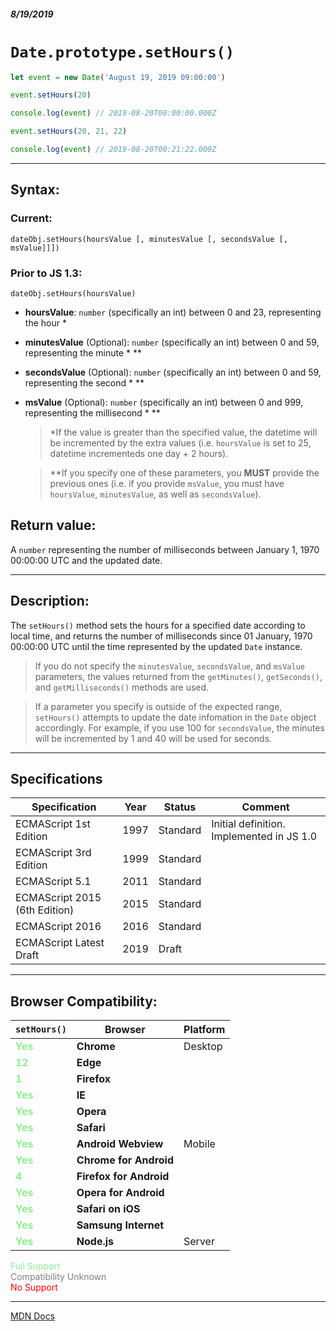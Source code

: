 ##### 8/19/2019
# `Date.prototype.setHours()`

```js
let event = new Date('August 19, 2019 09:00:00')

event.setHours(20)

console.log(event) // 2019-08-20T00:00:00.000Z

event.setHours(20, 21, 22)

console.log(event) // 2019-08-20T00:21:22.000Z
```

---

## Syntax:
### Current:
`dateObj.setHours(hoursValue [, minutesValue [, secondsValue [, msValue]]])`

### Prior to JS 1.3:
`dateObj.setHours(hoursValue)`

* **hoursValue**: `number` (specifically an int) between 0 and 23, representing the hour *
* **minutesValue** (Optional): `number` (specifically an int) between 0 and 59, representing the minute * **
* **secondsValue** (Optional): `number` (specifically an int) between 0 and 59, representing the second * **
* **msValue** (Optional): `number` (specifically an int) between 0 and 999, representing the millisecond * **

  > *If the value is greater than the specified value, the datetime will be incremented by the extra values (i.e. `hoursValue` is set to 25, datetime incrementeds one day + 2 hours).

  > **If you specify one of these parameters, you **MUST** provide the previous ones (i.e. if you provide `msValue`, you must have `hoursValue`, `minutesValue`, as well as `secondsValue`). 

## Return value:
A `number` representing the number of milliseconds between January 1, 1970 00:00:00 UTC and the updated date.

---

## Description:
The `setHours()` method sets the hours for a specified date according to local time, and returns the number of milliseconds since 01 January, 1970 00:00:00 UTC until the time represented by the updated `Date` instance.

  > If you do not specify the `minutesValue`, `secondsValue`, and `msValue` parameters, the values returned from the `getMinutes()`, `getSeconds()`, and `getMilliseconds()` methods are used.

  > If a parameter you specify is outside of the expected range, `setHours()` attempts to update the date infomation in the `Date` object accordingly.  For example, if you use 100 for `secondsValue`, the minutes will be incremented by 1 and 40 will be used for seconds.

---

## Specifications
| Specification | Year | Status | Comment |
|---|---|---|---|
| ECMAScript 1st Edition | 1997 | Standard | Initial definition. Implemented in JS 1.0 |
| ECMAScript 3rd Edition | 1999 | Standard |  |
| ECMAScript 5.1 | 2011 | Standard |  |
| ECMAScript 2015 (6th Edition) | 2015 | Standard |  |
| ECMAScript 2016 | 2016 | Standard |  |
| ECMAScript Latest Draft | 2019 | Draft |  |

---

## Browser Compatibility:
| `setHours()` | Browser | Platform |
|---|---|---|
| <span style="color: lightgreen">**Yes**</span> | **Chrome** | Desktop | 
| <span style="color: lightgreen">**12**</span> | **Edge** || 
| <span style="color: lightgreen">**1**</span> | **Firefox** || 
| <span style="color: lightgreen">**Yes**</span> | **IE** || 
| <span style="color: lightgreen">**Yes**</span> | **Opera** || 
| <span style="color: lightgreen">**Yes**</span> | **Safari** || 
| <span style="color: lightgreen">**Yes**</span> | **Android Webview** | Mobile | 
| <span style="color: lightgreen">**Yes**</span> | **Chrome for Android** || 
| <span style="color: lightgreen">**4**</span> | **Firefox for Android** || 
| <span style="color: lightgreen">**Yes**</span> | **Opera for Android** || 
| <span style="color: lightgreen">**Yes**</span> | **Safari on iOS** || 
| <span style="color: lightgreen">**Yes**</span> | **Samsung Internet** || 
| <span style="color: lightgreen">**Yes**</span> | **Node.js** | Server | 

<span style="color: lightgreen">Full Support</span>  
<span style="color: grey">Compatibility Unknown</span>  
<span style="color: red">No Support</span>

---

[MDN Docs](https://developer.mozilla.org/en-US/docs/Web/JavaScript/Reference/Global_Objects/Date/setHours)